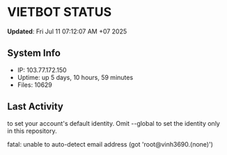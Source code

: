 # VIETBOT STATUS
**Updated**: Fri Jul 11 07:12:07 AM +07 2025

## System Info
- IP: 103.77.172.150
- Uptime: up 5 days, 10 hours, 59 minutes
- Files: 10629

## Last Activity

to set your account's default identity.
Omit --global to set the identity only in this repository.

fatal: unable to auto-detect email address (got 'root@vinh3690.(none)')
